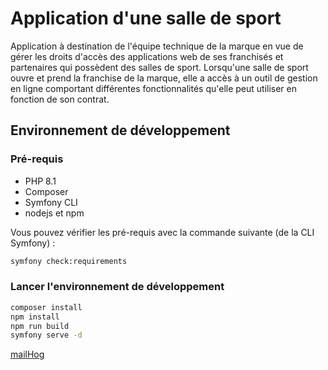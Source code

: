 
# Application d'une salle de sport

Application à destination de l'équipe technique de la marque en vue de gérer les droits d'accès des applications web de ses franchisés et partenaires qui possèdent des salles de sport.
Lorsqu'une salle de sport ouvre et prend la franchise de la marque, elle a accès à un outil de gestion en ligne comportant différentes fonctionnalités qu'elle peut utiliser en fonction de son contrat.

## Environnement de développement

### Pré-requis

* PHP 8.1
* Composer
* Symfony CLI
* nodejs et npm

Vous pouvez vérifier les pré-requis avec la commande suivante (de la CLI Symfony) :

```bash
symfony check:requirements
```

### Lancer l'environnement de développement

```bash
composer install
npm install
npm run build
symfony serve -d
```

[mailHog](https://github.com/mailhog/MailHog/releases/tag/v1.0.1)

